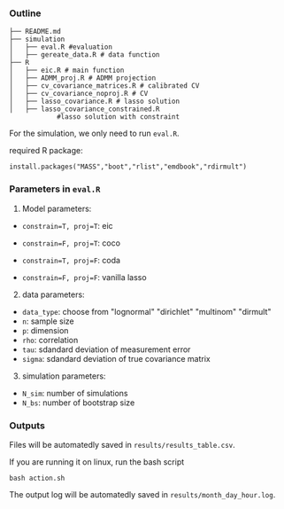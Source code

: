 ### Outline

```
├── README.md
├── simulation
│   ├── eval.R #evaluation
│   ├── gereate_data.R # data function
├── R
│   ├── eic.R # main function
│   ├── ADMM_proj.R # ADMM projection
│   ├── cv_covariance_matrices.R # calibrated CV
│   ├── cv_covariance_noproj.R # CV
│   ├── lasso_covariance.R # lasso solution
│   ├── lasso_covariance_constrained.R 
            #lasso solution with constraint
``````

For the simulation, we only need to run `eval.R`.

required R package:
```
install.packages("MASS","boot","rlist","emdbook","rdirmult")
```
### Parameters in `eval.R`

1. Model parameters:

- `constrain=T, proj=T`: eic

- `constrain=F, proj=T`: coco

- `constrain=T, proj=F`: coda

- `constrain=F, proj=F`: vanilla lasso

2. data parameters:
- `data_type`: choose from "lognormal" "dirichlet" "multinom" "dirmult"
- `n`: sample size
- `p`: dimension
- `rho`: correlation
- `tau`: sdandard deviation of measurement error
- `sigma`: sdandard deviation of true covariance matrix


3. simulation parameters:
- `N_sim`: number of simulations
- `N_bs`: number of bootstrap size
  
### Outputs
Files will be automatedly saved in `results/results_table.csv`.

If you are running it on linux, run the bash script
```
bash action.sh
```
The output log will be automatedly saved in `results/month_day_hour.log`.

